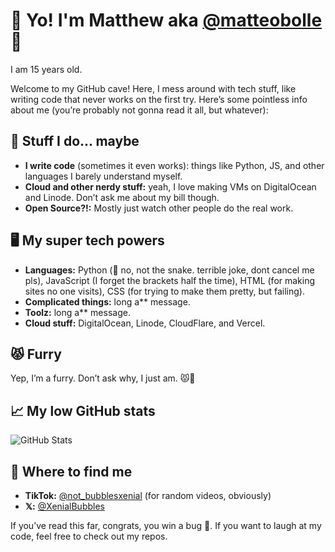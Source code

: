 # 👋 Yo! I'm Matthew aka [@matteobolle](https://github.com/matteobolle) 🎉
I am 15 years old.

Welcome to my GitHub cave! Here, I mess around with tech stuff, like writing code that never works on the first try. Here’s some pointless info about me (you’re probably not gonna read it all, but whatever):

## 🚀 Stuff I do... maybe
- **I write code** (sometimes it even works): things like Python, JS, and other languages I barely understand myself.
- **Cloud and other nerdy stuff:** yeah, I love making VMs on DigitalOcean and Linode. Don’t ask me about my bill though.
- **Open Source?!:** Mostly just watch other people do the real work.

## 🖥️ My super tech powers
- **Languages:** Python (🐍 no, not the snake. terrible joke, dont cancel me pls), JavaScript (I forget the brackets half the time), HTML (for making sites no one visits), CSS (for trying to make them pretty, but failing).
- **Complicated things:** long a** message.
- **Toolz:** long a** message.
- **Cloud stuff:** DigitalOcean, Linode, CloudFlare, and Vercel.

## 😾 Furry 
Yep, I’m a furry. Don’t ask why, I just am. 😾🎨

## 📈 My low GitHub stats
![GitHub Stats](https://github-readme-stats.vercel.app/api?username=matteobolle&show_icons=true&theme=dark)

## 📱 Where to find me
- **TikTok:** [@not_bubblesxenial](https://www.tiktok.com/@not_bubblesxenial) (for random videos, obviously)
- **𝕏:** [@XenialBubbles](https://x.com/XenialBubbles) 

If you’ve read this far, congrats, you win a bug 🐛. If you want to laugh at my code, feel free to check out my repos.
